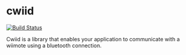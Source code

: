 # cwiid

[![Build Status](https://travis-ci.org/UnitedRPMs/cwiid.svg?branch=master)](https://travis-ci.org/UnitedRPMs/cwiid)

Cwiid is a library that enables your application to communicate with a wiimote using a bluetooth connection.
